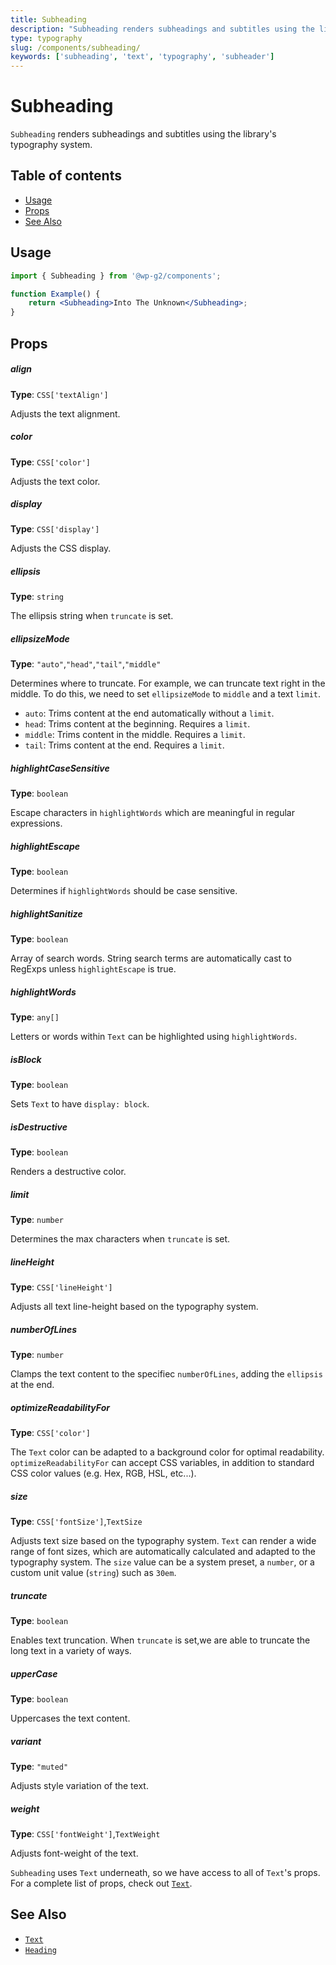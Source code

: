 ```yaml
---
title: Subheading
description: "Subheading renders subheadings and subtitles using the library's typography system."
type: typography
slug: /components/subheading/
keywords: ['subheading', 'text', 'typography', 'subheader']
---
```


# Subheading

`Subheading` renders subheadings and subtitles using the library's typography system.

## Table of contents

<!-- START doctoc generated TOC please keep comment here to allow auto update -->
<!-- DON'T EDIT THIS SECTION, INSTEAD RE-RUN doctoc TO UPDATE -->

-   [Usage](#usage)
-   [Props](#props)
-   [See Also](#see-also)

<!-- END doctoc generated TOC please keep comment here to allow auto update -->

<!-- Automatically Generated. DO NOT EDIT THIS FILE. -->
<!-- Instead, edit packages/website/src/docs/components/typography/subheading.mdx -->

<!-- props -->

<!-- Automatically Generated -->

## Usage

```jsx live
import { Subheading } from '@wp-g2/components';

function Example() {
	return <Subheading>Into The Unknown</Subheading>;
}
```

## Props

##### align

**Type**: `CSS['textAlign']`

Adjusts the text alignment.

##### color

**Type**: `CSS['color']`

Adjusts the text color.

##### display

**Type**: `CSS['display']`

Adjusts the CSS display.

##### ellipsis

**Type**: `string`

The ellipsis string when `truncate` is set.

##### ellipsizeMode

**Type**: `"auto"`,`"head"`,`"tail"`,`"middle"`

Determines where to truncate. For example, we can truncate text right in the middle. To do this, we need to set `ellipsizeMode` to `middle` and a text `limit`.

-   `auto`: Trims content at the end automatically without a `limit`.
-   `head`: Trims content at the beginning. Requires a `limit`.
-   `middle`: Trims content in the middle. Requires a `limit`.
-   `tail`: Trims content at the end. Requires a `limit`.

##### highlightCaseSensitive

**Type**: `boolean`

Escape characters in `highlightWords` which are meaningful in regular expressions.

##### highlightEscape

**Type**: `boolean`

Determines if `highlightWords` should be case sensitive.

##### highlightSanitize

**Type**: `boolean`

Array of search words. String search terms are automatically cast to RegExps unless `highlightEscape` is true.

##### highlightWords

**Type**: `any[]`

Letters or words within `Text` can be highlighted using `highlightWords`.

##### isBlock

**Type**: `boolean`

Sets `Text` to have `display: block`.

##### isDestructive

**Type**: `boolean`

Renders a destructive color.

##### limit

**Type**: `number`

Determines the max characters when `truncate` is set.

##### lineHeight

**Type**: `CSS['lineHeight']`

Adjusts all text line-height based on the typography system.

##### numberOfLines

**Type**: `number`

Clamps the text content to the specifiec `numberOfLines`, adding the `ellipsis` at the end.

##### optimizeReadabilityFor

**Type**: `CSS['color']`

The `Text` color can be adapted to a background color for optimal readability. `optimizeReadabilityFor` can accept CSS variables, in addition to standard CSS color values (e.g. Hex, RGB, HSL, etc...).

##### size

**Type**: `CSS['fontSize']`,`TextSize`

Adjusts text size based on the typography system. `Text` can render a wide range of font sizes, which are automatically calculated and adapted to the typography system. The `size` value can be a system preset, a `number`, or a custom unit value (`string`) such as `30em`.

##### truncate

**Type**: `boolean`

Enables text truncation. When `truncate` is set,we are able to truncate the long text in a variety of ways.

##### upperCase

**Type**: `boolean`

Uppercases the text content.

##### variant

**Type**: `"muted"`

Adjusts style variation of the text.

##### weight

**Type**: `CSS['fontWeight']`,`TextWeight`

Adjusts font-weight of the text.

<!-- /Automatically Generated -->
<!-- /props -->

`Subheading` uses `Text` underneath, so we have access to all of `Text`'s props. For a complete list of props, check out [`Text`](/components/text/#props).

## See Also

-   [`Text`](/components/text/)
-   [`Heading`](/components/heading/)
